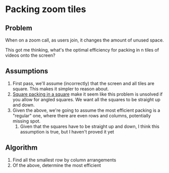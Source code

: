 # Packing zoom tiles

## Problem

When on a zoom call, as users join, it changes the amount of unused space.

This got me thinking, what's the optimal efficiency for packing in n tiles of videos onto the screen?

## Assumptions

1. First pass, we'll assume (incorrectly) that the screen and all tiles are square. This makes it simpler to reason about.
1. [Square packing in a square](https://en.wikipedia.org/wiki/Square_packing_in_a_square) make it seem like this problem is unsolved if you allow for angled squares. We want all the squares to be straight up and down.
1. Given the above, we're going to assume the most efficient packing is a "regular" one, where there are even rows and columns, potentially missing spot.
    1. Given that the squares have to be straight up and down, I think this assumption is true, but I haven't proved it yet
    
## Algorithm

1. Find all the smallest row by column arrangements
1. Of the above, determine the most efficient
